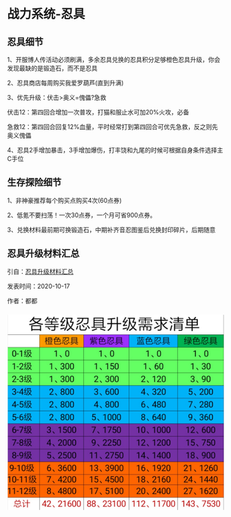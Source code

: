 # 战力系统-忍具

## 忍具细节

1、开服博人传活动必须刷满，多余忍具兑换的忍具积分足够橙色忍具升级，你会发现最缺的是锻造石，而不是忍具

2、忍具商店每周购买我爱罗葫芦(直到升满)

3、优先升级：伏击>奥义=傀儡?急救

伏击12：第四回合增加一次普攻，打猫和服止水可加20%火攻，必备

急救12：第四回合回复12%血量，平时经常打到第四回合可优先急救，反之则先奥义傀儡

4、忍具2手增加暴击，3手增加爆伤，打丰饶和九尾的时候可根据自身条件选择主C手位



## 生存探险细节

1、非神豪推荐每个购买点购买4次(60点券)

2、低氪不要扫荡！一次30点券，一个月可省900点券。

3、兑换材料最前期可换锻造石，中期补齐音忍图鉴后兑换封印碎片，后期随意



## 忍具升级材料汇总

引自：[忍具升级材料汇总](https://tieba.baidu.com/p/6475303000)

发表时间：2020-10-17 

作者：都都

### ![](../imgs/0280e3071d950a7bca1013b81dd162d9f2d3c92b.jpg) 